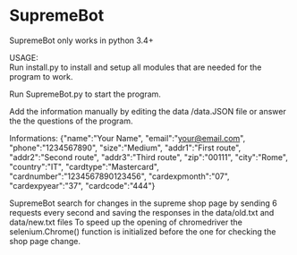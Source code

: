# SupremeBot

SupremeBot only works in python 3.4+

USAGE:  
   Run install.py to install and setup all modules that are needed for the program to work.
        
   Run SupremeBot.py to start the program.
        
   Add the information manually by editing the data /data.JSON file or answer the the questions of the program.
   
   Informations:
                {"name":"Your Name",
                 "email":"your@email.com",
                 "phone":"1234567890",
                 "size":"Medium",
                 "addr1":"First route",
                 "addr2":"Second route",
                 "addr3":"Third route",
                 "zip":"00111",
                 "city":"Rome",
                 "country":"IT",
                 "cardtype":"Mastercard",
                 "cardnumber":"1234567890123456",
                 "cardexpmonth":"07",
                 "cardexpyear":"37",
                 "cardcode":"444"}
  
 
 
SupremeBot search for changes in the supreme shop page by sending 6 requests every second and saving the responses in the data/old.txt and data/new.txt files
To speed up the opening of chromedriver the selenium.Chrome() function is initialized before the one for checking the shop page change.
